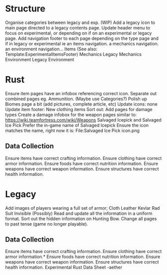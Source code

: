 # Structure

Organise categories between legacy and exp. (WIP)
Add a legacy icon to main page directed to a legacy contents page.
Update header menu to focus on experimental, or depending on if on an experimental or legacy page.
Add navigation footer to each page depending on the type page and if in legacy or experimental ie an items navigation. a mechanics navigation. an environment navigation...
Items (See also: Template:ExperimentalItemsFooter)
Mechanics
Legacy Mechanics
Environment
Legacy Environment
# Rust

Ensure item pages have an infobox referencing correct icon.
Separate out combined pages eg. Ammunition. (Maybe use Categories?)
Polish up Biomes page a bit (add pictures, complete article, etc)
Update icons:
none
Update item footer:
New clothing items
Sort out:
Add pages for damage types
Create a damage infobox for the weapon pages similar to: https://wiki.teamfortress.com/wiki/Weapons
Salvaged Icepick and Salvaged Ice Pick
Prefer the in-game name of Salvaged Icepick
Ensure the icon matches the name, right now it is: File:Salvaged Ice Pick icon.png
## Data Collection

Ensure items have correct crafting information.
Ensure clothing have correct armor information.
Ensure foods have correct nutrition information.
Ensure weapons have correct weapon information.
Ensure structures have correct health information.
# Legacy

Add images of players wearing a full set of armor;
Cloth
Leather
Kevlar
Rad Suit
Invisible (Possibly)
Read and update all the information in a uniform format.
Sort out the hidden information on Hunting Bow.
Change all pages to past tense (game no longer playable).
## Data Collection

Ensure items have correct crafting information.
Ensure clothing have correct armor information.*
Ensure foods have correct nutrition information.
Ensure weapons have correct weapon information.
Ensure structures have correct health information.
Experimental Rust Data Sheet -aether
